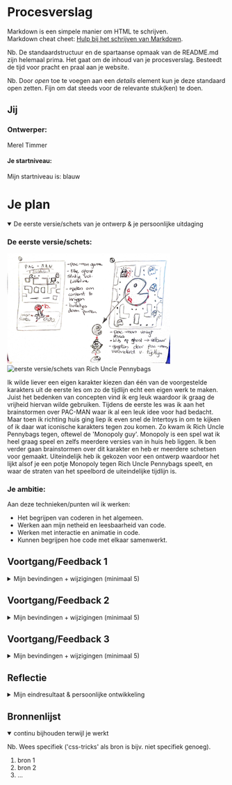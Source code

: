 # Procesverslag
Markdown is een simpele manier om HTML te schrijven.  
Markdown cheat cheet: [Hulp bij het schrijven van Markdown](https://github.com/adam-p/markdown-here/wiki/Markdown-Cheatsheet).

Nb. De standaardstructuur en de spartaanse opmaak van de README.md zijn helemaal prima. Het gaat om de inhoud van je procesverslag. Besteedt de tijd voor pracht en praal aan je website.

Nb. Door *open* toe te voegen aan een *details* element kun je deze standaard open zetten. Fijn om dat steeds voor de relevante stuk(ken) te doen.




## Jij

### Ontwerper:
Merel Timmer

#### Je startniveau:
Mijn startniveau is: blauw




# Je plan

<details open>
  <summary>De eerste versie/schets van je ontwerp & je persoonlijke uitdaging</summary>

  ### De eerste versie/schets:
  <img src="readme-images/schets-pacman1.jpeg" width="375px" alt="eerste versie/schets van pac-man">
   <img src="readme-images/schets-monopoly.jpeg" width="375px" alt="eerste versie/schets van Rich Uncle Pennybags">

  Ik wilde liever een eigen karakter kiezen dan één van de voorgestelde karakters uit de eerste les om zo de tijdlijn echt een eigen werk te maken. Juist het bedenken van concepten vind ik erg leuk waardoor ik graag de vrijheid hiervan wilde gebruiken. Tijdens de eerste les was ik aan het brainstormen over PAC-MAN waar ik al een leuk idee voor had bedacht. Maar toen ik richting huis ging liep ik even snel de Intertoys in om te kijken of ik daar wat iconische karakters tegen zou komen. Zo kwam ik Rich Uncle Pennybags tegen, oftewel de 'Monopoly guy'. Monopoly is een spel wat ik heel graag speel en zelfs meerdere versies van in huis heb liggen. Ik ben verder gaan brainstormen over dit karakter en heb er meerdere schetsen voor gemaakt. Uiteindelijk heb ik gekozen voor een ontwerp waardoor het lijkt alsof je een potje Monopoly tegen Rich Uncle Pennybags speelt, en waar de straten van het speelbord de uiteindelijke tijdlijn is.


  ### Je ambitie: 
  Aan deze technieken/punten wil ik werken:
  - Het begrijpen van coderen in het algemeen.
  - Werken aan mijn netheid en leesbaarheid van code.
  - Werken met interactie en animatie in code.
  - Kunnen begrijpen hoe code met elkaar samenwerkt.
 
</details>




## Voortgang/Feedback 1

<details>
  <summary>Mijn bevindingen + wijzigingen (minimaal 5)</summary>

  ### Bevinding 1:
  Het opstarten ging een beetje moeizaam aangezien ik niet goed wist waar ik moest beginnen. Zo vond ik het lastig om te bepalen welke elementen ik allemaal nodig had en waar dat moest komen te staan in de HTML. Ik vind het ook moeilijk om het ontwerp voor me te zien als ik alleen nog maar een wit vlak op mijn beeldscherm heb.

  #### oplossing:
  Beschrijving hoe je het hebt hebt opgelost of als het niet gelukt is hoe je het zou oplossen (tekst en afbeeding(en)).



  ### Bevinding 2:
  Omschrijving van wat er nog niet orde was (tekst en afbeeding(en)).

  #### oplossing:
  Beschrijving hoe je het hebt hebt opgelost of als het niet gelukt is hoe je het zou oplossen (tekst en afbeeding(en)).



  ### Bevinding 3:
  ...

</details>




## Voortgang/Feedback 2

<details>
  <summary>Mijn bevindingen + wijzigingen (minimaal 5)</summary>
  
  ### Bevinding 1:
  Omschrijving van wat er nog niet orde was (tekst en afbeeding(en)).

  #### oplossing:
  Beschrijving hoe je het hebt hebt opgelost of als het niet gelukt is hoe je het zou oplossen (tekst en afbeeding(en)).



  ### Bevinding 2:
  Omschrijving van wat er nog niet orde was (tekst en afbeeding(en)).

  #### oplossing:
  Beschrijving hoe je het hebt hebt opgelost of als het niet gelukt is hoe je het zou oplossen (tekst en afbeeding(en)).



  ### Bevinding 3:
  ...

</details>




## Voortgang/Feedback 3

<details>
  <summary>Mijn bevindingen + wijzigingen (minimaal 5)</summary>
  
  ### Bevinding 1:
  Omschrijving van wat er nog niet orde was (tekst en afbeeding(en)).

  #### oplossing:
  Beschrijving hoe je het hebt hebt opgelost of als het niet gelukt is hoe je het zou oplossen (tekst en afbeeding(en)).



  ### Bevinding 2:
  Omschrijving van wat er nog niet orde was (tekst en afbeeding(en)).

  #### oplossing:
  Beschrijving hoe je het hebt hebt opgelost of als het niet gelukt is hoe je het zou oplossen (tekst en afbeeding(en)).



  ### Bevinding 3:
  ...

</details>




## Reflectie

<details>
  <summary>Mijn eindresultaat & persoonlijke ontwikkeling</summary>

  ### Je uitkomst - karakteristiek screenshot(s):
  <img src="readme-images/dummy-plaatje.jpg" width="375px" alt="final ontwerp">


  ### Dit ging goed/Heb ik geleerd: 
  Korte omschrijving met plaatje(s)

  <img src="readme-images/dummy-plaatje.jpg" width="375px" alt="top">


  ### Dit was lastig/Is niet gelukt:
  Korte omschrijving met plaatje(s)

  <img src="readme-images/dummy-plaatje.jpg" width="375px" alt="bummer">
</details>




## Bronnenlijst

<details open>
<summary>continu bijhouden terwijl je werkt</summary>

Nb. Wees specifiek ('css-tricks' als bron is bijv. niet specifiek genoeg).

1. bron 1
2. bron 2
3. ...

</details>